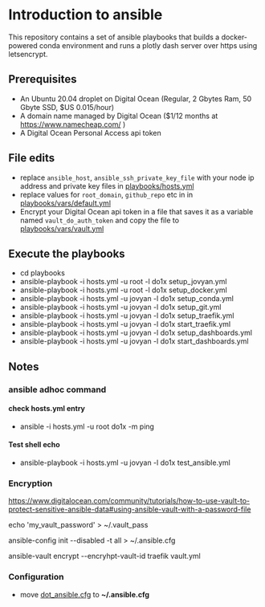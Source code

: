 # Introduction to ansible

This repository contains a set of ansible playbooks that builds a docker-powered conda environment and runs a plotly dash server over https using letsencrypt.

## Prerequisites

* An Ubuntu 20.04 droplet on Digital Ocean (Regular, 2 Gbytes Ram, 50 Gbyte SSD, $US 0.015/hour)
* A domain name managed by Digital Ocean ($1/12 months at https://www.namecheap.com/ )
* A Digital Ocean Personal Access api token

## File edits

* replace `ansible_host`, `ansible_ssh_private_key_file` with your node ip address and private key files in [playbooks/hosts.yml](playbooks/hosts.yml)  
* replace values for `root_domain`, `github_repo` etc in  in [playbooks/vars/default.yml](playbooks/vars/default.yml)  
* Encrypt your Digital Ocean api token in a file that saves it as a variable named `vault_do_auth_token` and copy the file to [playbooks/vars/vault.yml](playbooks/vars/vault.yml)


## Execute the playbooks

* cd playbooks
* ansible-playbook  -i hosts.yml -u root -l do1x setup_jovyan.yml  
* ansible-playbook  -i hosts.yml -u root -l do1x setup_docker.yml  
* ansible-playbook  -i hosts.yml -u jovyan -l do1x setup_conda.yml  
* ansible-playbook -i hosts.yml -u jovyan -l do1x setup_git.yml  
* ansible-playbook -i hosts.yml -u jovyan -l do1x setup_traefik.yml  
* ansible-playbook -i hosts.yml -u jovyan -l do1x  start_traefik.yml  
* ansible-playbook -i hosts.yml -u jovyan -l do1x  setup_dashboards.yml  
* ansible-playbook -i hosts.yml -u jovyan -l do1x  start_dashboards.yml  

## Notes

### ansible adhoc command

#### check hosts.yml entry

* ansible -i hosts.yml -u root do1x -m ping

#### Test shell echo

* ansible-playbook -i hosts.yml -u jovyan -l do1x  test_ansible.yml

### Encryption

https://www.digitalocean.com/community/tutorials/how-to-use-vault-to-protect-sensitive-ansible-data#using-ansible-vault-with-a-password-file

echo 'my_vault_password' > ~/.vault_pass

ansible-config   init --disabled -t all > ~/.ansible.cfg

ansible-vault encrypt --encryhpt-vault-id traefik vault.yml

### Configuration

* move [dot_ansible.cfg](dot_ansible.cfg) to **~/.ansible.cfg**

